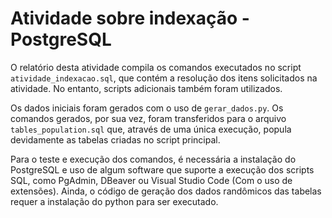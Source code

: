 # Atividade sobre indexação - PostgreSQL

O relatório desta atividade compila os comandos executados no script `atividade_indexacao.sql`, que contém a resolução dos itens solicitados na atividade. No entanto, scripts adicionais também foram utilizados.

Os dados iniciais foram gerados com o uso de `gerar_dados.py`. Os comandos gerados, por sua vez, foram transferidos para o arquivo `tables_population.sql` que, através de uma única execução, popula devidamente as tabelas criadas no script principal.

Para o teste e execução dos comandos, é necessária a instalação do PostgreSQL e uso de algum software que suporte a execução dos scripts SQL, como PgAdmin, DBeaver ou Visual Studio Code (Com o uso de extensões). Ainda, o código de geração dos dados randômicos das tabelas requer a instalação do python para ser executado.

